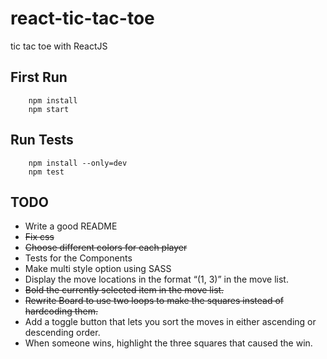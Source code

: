 # react-tic-tac-toe
tic tac toe with ReactJS

## First Run

```
    npm install
    npm start
```

## Run Tests

```
    npm install --only=dev
    npm test 
```

## TODO

- Write a good README 
- ~~Fix css~~
- ~~Choose different colors for each player~~
- Tests for the Components
- Make multi style option using SASS
- Display the move locations in the format “(1, 3)” in the move list.
- ~~Bold the currently selected item in the move list.~~
- ~~Rewrite Board to use two loops to make the squares instead of hardcoding them.~~
- Add a toggle button that lets you sort the moves in either ascending or descending order.
- When someone wins, highlight the three squares that caused the win.